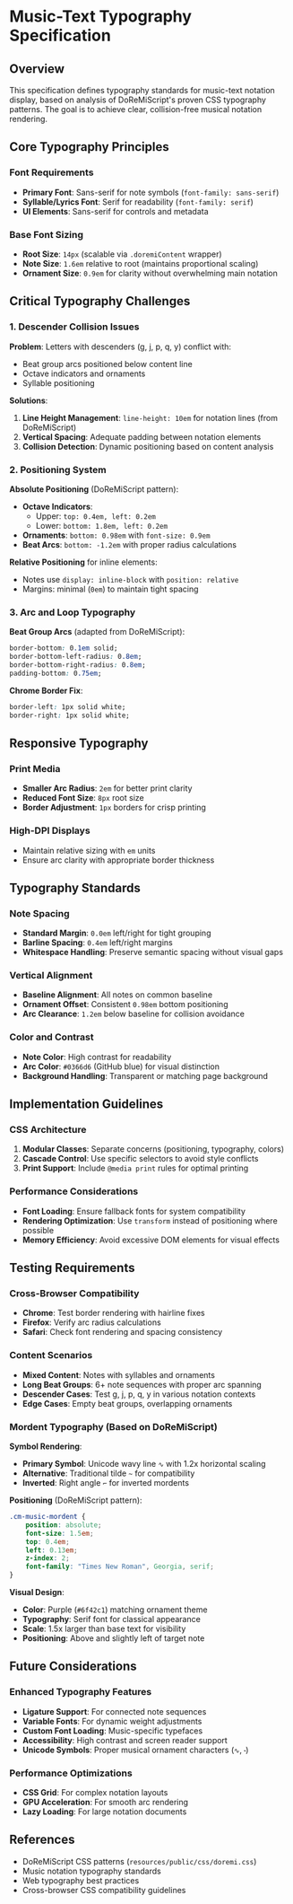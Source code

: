 # Music-Text Typography Specification

## Overview

This specification defines typography standards for music-text notation display, based on analysis of DoReMiScript's proven CSS typography patterns. The goal is to achieve clear, collision-free musical notation rendering.

## Core Typography Principles

### Font Requirements
- **Primary Font**: Sans-serif for note symbols (`font-family: sans-serif`)
- **Syllable/Lyrics Font**: Serif for readability (`font-family: serif`)
- **UI Elements**: Sans-serif for controls and metadata

### Base Font Sizing
- **Root Size**: `14px` (scalable via `.doremiContent` wrapper)
- **Note Size**: `1.6em` relative to root (maintains proportional scaling)
- **Ornament Size**: `0.9em` for clarity without overwhelming main notation

## Critical Typography Challenges

### 1. Descender Collision Issues

**Problem**: Letters with descenders (g, j, p, q, y) conflict with:
- Beat group arcs positioned below content line
- Octave indicators and ornaments
- Syllable positioning

**Solutions**:
1. **Line Height Management**: `line-height: 10em` for notation lines (from DoReMiScript)
2. **Vertical Spacing**: Adequate padding between notation elements
3. **Collision Detection**: Dynamic positioning based on content analysis

### 2. Positioning System

**Absolute Positioning** (DoReMiScript pattern):
- **Octave Indicators**:
  - Upper: `top: 0.4em, left: 0.2em`
  - Lower: `bottom: 1.8em, left: 0.2em`
- **Ornaments**: `bottom: 0.98em` with `font-size: 0.9em`
- **Beat Arcs**: `bottom: -1.2em` with proper radius calculations

**Relative Positioning** for inline elements:
- Notes use `display: inline-block` with `position: relative`
- Margins: minimal (`0em`) to maintain tight spacing

### 3. Arc and Loop Typography

**Beat Group Arcs** (adapted from DoReMiScript):
```css
border-bottom: 0.1em solid;
border-bottom-left-radius: 0.8em;
border-bottom-right-radius: 0.8em;
padding-bottom: 0.75em;
```

**Chrome Border Fix**:
```css
border-left: 1px solid white;
border-right: 1px solid white;
```

## Responsive Typography

### Print Media
- **Smaller Arc Radius**: `2em` for better print clarity
- **Reduced Font Size**: `8px` root size
- **Border Adjustment**: `1px` borders for crisp printing

### High-DPI Displays
- Maintain relative sizing with `em` units
- Ensure arc clarity with appropriate border thickness

## Typography Standards

### Note Spacing
- **Standard Margin**: `0.0em` left/right for tight grouping
- **Barline Spacing**: `0.4em` left/right margins
- **Whitespace Handling**: Preserve semantic spacing without visual gaps

### Vertical Alignment
- **Baseline Alignment**: All notes on common baseline
- **Ornament Offset**: Consistent `0.98em` bottom positioning
- **Arc Clearance**: `1.2em` below baseline for collision avoidance

### Color and Contrast
- **Note Color**: High contrast for readability
- **Arc Color**: `#0366d6` (GitHub blue) for visual distinction
- **Background Handling**: Transparent or matching page background

## Implementation Guidelines

### CSS Architecture
1. **Modular Classes**: Separate concerns (positioning, typography, colors)
2. **Cascade Control**: Use specific selectors to avoid style conflicts
3. **Print Support**: Include `@media print` rules for optimal printing

### Performance Considerations
- **Font Loading**: Ensure fallback fonts for system compatibility
- **Rendering Optimization**: Use `transform` instead of positioning where possible
- **Memory Efficiency**: Avoid excessive DOM elements for visual effects

## Testing Requirements

### Cross-Browser Compatibility
- **Chrome**: Test border rendering with hairline fixes
- **Firefox**: Verify arc radius calculations
- **Safari**: Check font rendering and spacing consistency

### Content Scenarios
- **Mixed Content**: Notes with syllables and ornaments
- **Long Beat Groups**: 6+ note sequences with proper arc spanning
- **Descender Cases**: Test g, j, p, q, y in various notation contexts
- **Edge Cases**: Empty beat groups, overlapping ornaments

### Mordent Typography (Based on DoReMiScript)

**Symbol Rendering**:
- **Primary Symbol**: Unicode wavy line `∿` with 1.2x horizontal scaling
- **Alternative**: Traditional tilde `~` for compatibility
- **Inverted**: Right angle `⌐` for inverted mordents

**Positioning** (DoReMiScript pattern):
```css
.cm-music-mordent {
    position: absolute;
    font-size: 1.5em;
    top: 0.4em;
    left: 0.13em;
    z-index: 2;
    font-family: "Times New Roman", Georgia, serif;
}
```

**Visual Design**:
- **Color**: Purple (`#6f42c1`) matching ornament theme
- **Typography**: Serif font for classical appearance
- **Scale**: 1.5x larger than base text for visibility
- **Positioning**: Above and slightly left of target note

## Future Considerations

### Enhanced Typography Features
- **Ligature Support**: For connected note sequences
- **Variable Fonts**: For dynamic weight adjustments
- **Custom Font Loading**: Music-specific typefaces
- **Accessibility**: High contrast and screen reader support
- **Unicode Symbols**: Proper musical ornament characters (`∿`, `𝆝`)

### Performance Optimizations
- **CSS Grid**: For complex notation layouts
- **GPU Acceleration**: For smooth arc rendering
- **Lazy Loading**: For large notation documents

## References

- DoReMiScript CSS patterns (`resources/public/css/doremi.css`)
- Music notation typography standards
- Web typography best practices
- Cross-browser CSS compatibility guidelines